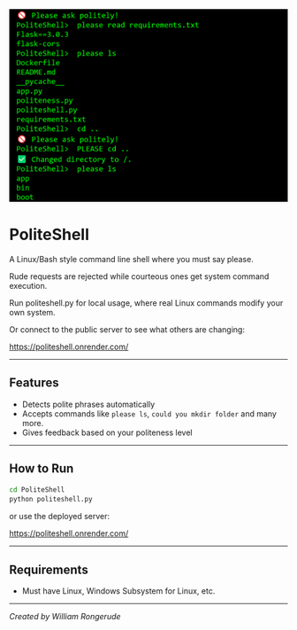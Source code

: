<img src="assets/use2.png" width="600">


# PoliteShell

A Linux/Bash style command line shell where you must say please.

Rude requests are rejected while courteous ones get system command execution.

Run politeshell.py for local usage, where real Linux commands modify your own system.

Or connect to the public server to see what others are changing:

https://politeshell.onrender.com/

---

## Features

- Detects polite phrases automatically
- Accepts commands like `please ls`, `could you mkdir folder` and many more.
- Gives feedback based on your politeness level

---

## How to Run 

```bash
cd PoliteShell
python politeshell.py

```

or use the deployed server:

https://politeshell.onrender.com/

---

## Requirements

- Must have Linux, Windows Subsystem for Linux, etc.

---

*Created by William Rongerude*
